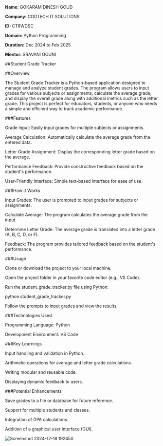 **Name:** GOKARAM DINESH GOUD

**Company:** CODTECH IT SOLUTIONS

**ID:** CT6WDSC

**Domain:** Python Programming

**Duration:** Dec 2024 to Feb 2025

**Mentor:** SRAVANI GOUNI


##Student Grade Tracker

##Overview

The Student Grade Tracker is a Python-based application designed to manage and analyze student grades. The program allows users to input grades for various subjects or assignments, calculate the average grade, and display the overall grade along with additional metrics such as the letter grade. This project is perfect for educators, students, or anyone who needs a simple and efficient way to track academic performance.


###Features

Grade Input: Easily input grades for multiple subjects or assignments.

Average Calculation: Automatically calculate the average grade from the entered data.

Letter Grade Assignment: Display the corresponding letter grade based on the average.

Performance Feedback: Provide constructive feedback based on the student's performance.

User-Friendly Interface: Simple text-based interface for ease of use.


###How It Works

Input Grades: The user is prompted to input grades for subjects or assignments.

Calculate Average: The program calculates the average grade from the input.

Determine Letter Grade: The average grade is translated into a letter grade (A, B, C, D, or F).

Feedback: The program provides tailored feedback based on the student's performance.


###Usage

Clone or download the project to your local machine.

Open the project folder in your favorite code editor (e.g., VS Code).

Run the student_grade_tracker.py file using Python:

python student_grade_tracker.py

Follow the prompts to input grades and view the results.


###Technologies Used

Programming Language: Python

Development Environment: VS Code


###Key Learnings

Input handling and validation in Python.

Arithmetic operations for average and letter grade calculations.

Writing modular and reusable code.

Displaying dynamic feedback to users.


###Potential Enhancements

Save grades to a file or database for future reference.

Support for multiple students and classes.

Integration of GPA calculations.

Addition of a graphical user interface (GUI).

![Screenshot 2024-12-18 192450](https://github.com/user-attachments/assets/05544d96-2037-4b0d-95c8-f8e696063b6b)




